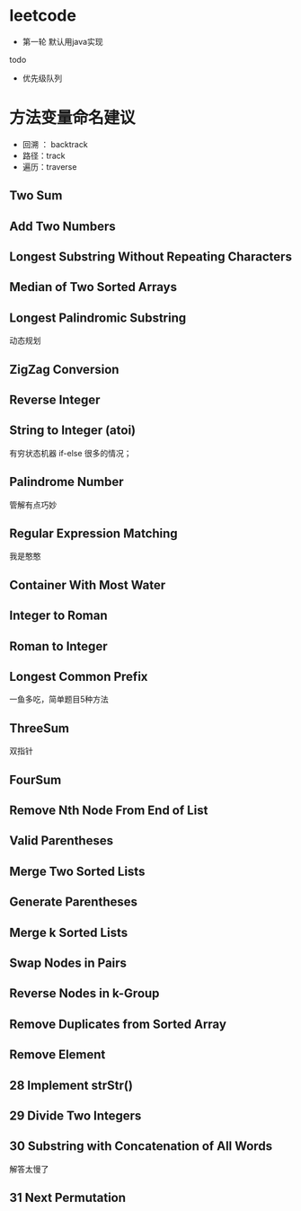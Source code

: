 # leetcode
- 第一轮 默认用java实现

todo
- 优先级队列

# 方法变量命名建议
- 回溯 ： backtrack
- 路径：track
- 遍历：traverse

## Two Sum 
## Add Two Numbers
## Longest Substring Without Repeating Characters 
## Median of Two Sorted Arrays
## Longest Palindromic Substring  
   动态规划
## ZigZag Conversion
## Reverse Integer
## String to Integer (atoi)
   有穷状态机器
   if-else 很多的情况；
## Palindrome Number
   管解有点巧妙
## Regular Expression Matching
   我是憨憨
## Container With Most Water
## Integer to Roman
## Roman to Integer
## Longest Common Prefix
   一鱼多吃，简单题目5种方法
## ThreeSum
   双指针
## FourSum
## Remove Nth Node From End of List
## Valid Parentheses
## Merge Two Sorted Lists
## Generate Parentheses
## Merge k Sorted Lists
## Swap Nodes in Pairs
## Reverse Nodes in k-Group
## Remove Duplicates from Sorted Array
## Remove Element
## 28 Implement strStr()
## 29 Divide Two Integers
## 30 Substring with Concatenation of All Words
解答太慢了
## 31 Next Permutation